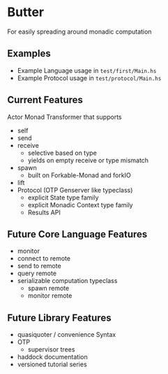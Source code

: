 # Butter
For easily spreading around monadic computation
## Examples
- Example Language usage in `test/first/Main.hs`
- Example Protocol usage in `test/protocol/Main.hs`
## Current Features
Actor Monad Transformer that supports
- self
- send
- receive
  - selective based on type
  - yields on empty receive or type mismatch
- spawn
  - built on Forkable-Monad and forkIO
- lift
- Protocol (OTP Genserver like typeclass)
  - explicit State type family
  - explicit Monadic Context type family
  - Results API
## Future Core Language Features
- monitor
- connect to remote
- send to remote
- query remote
- serializable computation typeclass
  - spawn remote
  - monitor remote

## Future Library Features
- quasiquoter / convenience Syntax
- OTP
  - supervisor trees
- haddock documentation
- versioned tutorial series

